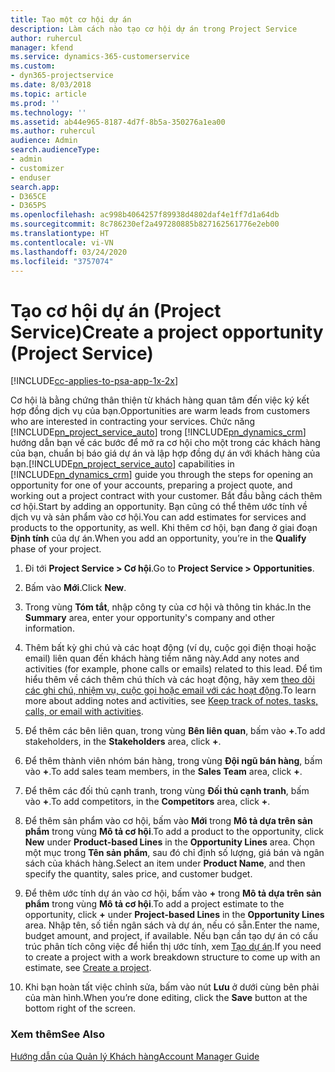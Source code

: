 ```yaml
---
title: Tạo một cơ hội dự án
description: Làm cách nào tạo cơ hội dự án trong Project Service
author: ruhercul
manager: kfend
ms.service: dynamics-365-customerservice
ms.custom:
- dyn365-projectservice
ms.date: 8/03/2018
ms.topic: article
ms.prod: ''
ms.technology: ''
ms.assetid: ab44e965-8187-4d7f-8b5a-350276a1ea00
ms.author: ruhercul
audience: Admin
search.audienceType:
- admin
- customizer
- enduser
search.app:
- D365CE
- D365PS
ms.openlocfilehash: ac998b4064257f89938d4802daf4e1ff7d1a64db
ms.sourcegitcommit: 8c786230ef2a497280885b827162561776e2eb00
ms.translationtype: HT
ms.contentlocale: vi-VN
ms.lasthandoff: 03/24/2020
ms.locfileid: "3757074"
---
```

# <a name="create-a-project-opportunity-project-service"></a><span data-ttu-id="fec9a-103">Tạo cơ hội dự án (Project Service)</span><span class="sxs-lookup"><span data-stu-id="fec9a-103">Create a project opportunity (Project Service)</span></span>

[!INCLUDE[cc-applies-to-psa-app-1x-2x](../includes/cc-applies-to-psa-app-1x-2x.md)]

<span data-ttu-id="fec9a-104">Cơ hội là bằng chứng thân thiện từ khách hàng quan tâm đến việc ký kết hợp đồng dịch vụ của bạn.</span><span class="sxs-lookup"><span data-stu-id="fec9a-104">Opportunities are warm leads from customers who are interested in contracting your services.</span></span> <span data-ttu-id="fec9a-105">Chức năng [!INCLUDE[pn_project_service_auto](../includes/pn-project-service-auto.md)] trong [!INCLUDE[pn_dynamics_crm](../includes/pn-dynamics-crm.md)] hướng dẫn bạn về các bước để mở ra cơ hội cho một trong các khách hàng của bạn, chuẩn bị báo giá dự án và lập hợp đồng dự án với khách hàng của bạn.</span><span class="sxs-lookup"><span data-stu-id="fec9a-105">[!INCLUDE[pn_project_service_auto](../includes/pn-project-service-auto.md)] capabilities in [!INCLUDE[pn_dynamics_crm](../includes/pn-dynamics-crm.md)] guide you through the steps for opening an opportunity for one of your accounts, preparing a project quote, and working out a project contract with your customer.</span></span> <span data-ttu-id="fec9a-106">Bắt đầu bằng cách thêm cơ hội.</span><span class="sxs-lookup"><span data-stu-id="fec9a-106">Start by adding an opportunity.</span></span> <span data-ttu-id="fec9a-107">Bạn cũng có thể thêm ước tính về dịch vụ và sản phẩm vào cơ hội.</span><span class="sxs-lookup"><span data-stu-id="fec9a-107">You can add estimates for services and products to the opportunity, as well.</span></span> <span data-ttu-id="fec9a-108">Khi thêm cơ hội, bạn đang ở giai đoạn **Định tính** của dự án.</span><span class="sxs-lookup"><span data-stu-id="fec9a-108">When you add an opportunity, you’re in the **Qualify** phase of your project.</span></span>  
  
1.  <span data-ttu-id="fec9a-109">Đi tới **Project Service > Cơ hội**.</span><span class="sxs-lookup"><span data-stu-id="fec9a-109">Go to **Project Service > Opportunities**.</span></span>  
  
2.  <span data-ttu-id="fec9a-110">Bấm vào **Mới**.</span><span class="sxs-lookup"><span data-stu-id="fec9a-110">Click **New**.</span></span>  
  
3.  <span data-ttu-id="fec9a-111">Trong vùng **Tóm tắt**, nhập công ty của cơ hội và thông tin khác.</span><span class="sxs-lookup"><span data-stu-id="fec9a-111">In the **Summary** area, enter your opportunity's company and other information.</span></span>  
  
4.  <span data-ttu-id="fec9a-112">Thêm bất kỳ ghi chú và các hoạt động (ví dụ, cuộc gọi điện thoại hoặc email) liên quan đến khách hàng tiềm năng này.</span><span class="sxs-lookup"><span data-stu-id="fec9a-112">Add any notes and activities (for example, phone calls or emails) related to this lead.</span></span> <span data-ttu-id="fec9a-113">Để tìm hiểu thêm về cách thêm chú thích và các hoạt động, hãy xem [theo dõi các ghi chú, nhiệm vụ, cuộc gọi hoặc email với các hoạt động](../basics/work-with-activities.md).</span><span class="sxs-lookup"><span data-stu-id="fec9a-113">To learn more about adding notes and activities, see [Keep track of notes, tasks, calls, or email with activities](../basics/work-with-activities.md).</span></span>  
  
5.  <span data-ttu-id="fec9a-114">Để thêm các bên liên quan, trong vùng **Bên liên quan**, bấm vào **+**.</span><span class="sxs-lookup"><span data-stu-id="fec9a-114">To add stakeholders, in the **Stakeholders** area, click **+**.</span></span>  
  
6.  <span data-ttu-id="fec9a-115">Để thêm thành viên nhóm bán hàng, trong vùng **Đội ngũ bán hàng**, bấm vào **+**.</span><span class="sxs-lookup"><span data-stu-id="fec9a-115">To add sales team members, in the **Sales Team** area, click **+**.</span></span>  
  
7.  <span data-ttu-id="fec9a-116">Để thêm các đối thủ cạnh tranh, trong vùng **Đối thủ cạnh tranh**, bấm vào **+**.</span><span class="sxs-lookup"><span data-stu-id="fec9a-116">To add competitors, in the **Competitors** area, click **+**.</span></span>  
  
8.  <span data-ttu-id="fec9a-117">Để thêm sản phẩm vào cơ hội, bấm vào **Mới** trong **Mô tả dựa trên sản phẩm** trong vùng **Mô tả cơ hội**.</span><span class="sxs-lookup"><span data-stu-id="fec9a-117">To add a product to the opportunity, click **New** under **Product-based Lines** in the **Opportunity Lines** area.</span></span> <span data-ttu-id="fec9a-118">Chọn một mục trong **Tên sản phẩm**, sau đó chỉ định số lượng, giá bán và ngân sách của khách hàng.</span><span class="sxs-lookup"><span data-stu-id="fec9a-118">Select an item under **Product Name**, and then specify the quantity, sales price, and customer budget.</span></span>  
  
9. <span data-ttu-id="fec9a-119">Để thêm ước tính dự án vào cơ hội, bấm vào **+** trong **Mô tả dựa trên sản phẩm** trong vùng **Mô tả cơ hội**.</span><span class="sxs-lookup"><span data-stu-id="fec9a-119">To add a project estimate to the opportunity, click **+** under **Project-based Lines** in the **Opportunity Lines** area.</span></span> <span data-ttu-id="fec9a-120">Nhập tên, số tiền ngân sách và dự án, nếu có sẵn.</span><span class="sxs-lookup"><span data-stu-id="fec9a-120">Enter the name, budget amount, and project, if available.</span></span> <span data-ttu-id="fec9a-121">Nếu bạn cần tạo dự án có cấu trúc phân tích công việc để hiển thị ước tính, xem [Tạo dự án](../project-service/create-project.md).</span><span class="sxs-lookup"><span data-stu-id="fec9a-121">If you need to create a project with a work breakdown structure to come up with an estimate, see [Create a project](../project-service/create-project.md).</span></span>  
  
10. <span data-ttu-id="fec9a-122">Khi bạn hoàn tất việc chỉnh sửa, bấm vào nút **Lưu** ở dưới cùng bên phải của màn hình.</span><span class="sxs-lookup"><span data-stu-id="fec9a-122">When you’re done editing, click the **Save** button at the bottom right of the screen.</span></span>  
  
### <a name="see-also"></a><span data-ttu-id="fec9a-123">Xem thêm</span><span class="sxs-lookup"><span data-stu-id="fec9a-123">See Also</span></span>  
 [<span data-ttu-id="fec9a-124">Hướng dẫn của Quản lý Khách hàng</span><span class="sxs-lookup"><span data-stu-id="fec9a-124">Account Manager Guide</span></span>](../project-service/account-manager-guide.md)
